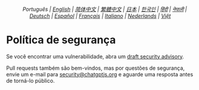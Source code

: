 <div align="center">
<h6>
<a href="../"><img height=15 style="margin: 0 3px -2px" src="https://raw.githubusercontent.com/kudoai/chatgpt.js/6fa1659feadaf70853996dc7d7f6e1ab5a1e6301/media/images/icons/earth-americas.svg"></a>
Português |
<a href="../SECURITY.md">English</a> |
<a href="../zh-cn/SECURITY.md">简体中文</a> |
<a href="../zh-tw/SECURITY.md">繁體中文</a> |
<a href="../ja/SECURITY.md">日本</a> |
<a href="../ko/SECURITY.md">한국인</a> |
<a href="../hi/SECURITY.md">हिंदी</a> |
<a href="../ne/SECURITY.md">नेपाली</a> |
<a href="../de/SECURITY.md">Deutsch</a> |
<a href="../es/SECURITY.md">Español</a> |
<a href="../fr/SECURITY.md">Français</a> |
<a href="../it/SECURITY.md">Italiano</a> |
<a href="../nl/SECURITY.md">Nederlands</a> |
<a href="../vi/SECURITY.md">Việt</a>
</h6>
</div>

# Política de segurança

Se você encontrar uma vulnerabilidade, abra um [draft security advisory](https://github.com/kudoai/chatgpt.js/security/advisories/new).

Pull requests também são bem-vindos, mas por questões de segurança, envie um e-mail para security@chatgptjs.org e aguarde uma resposta antes de torná-lo público.

